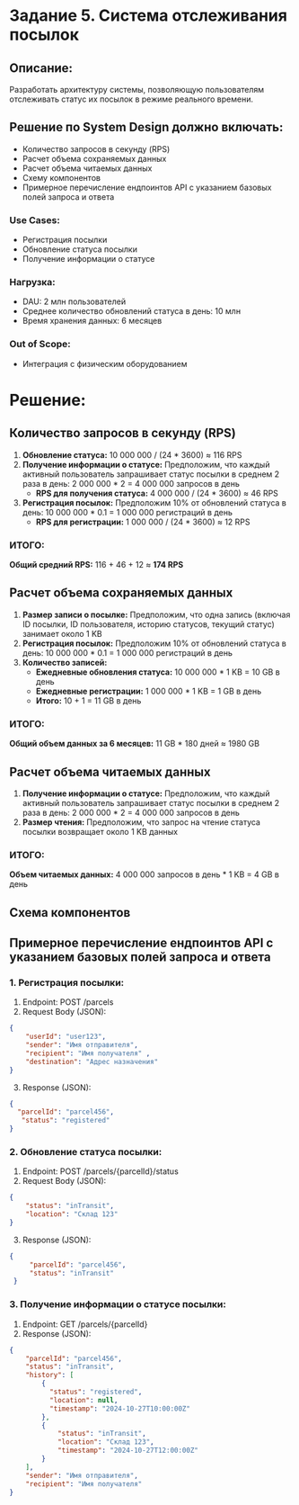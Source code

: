 # Задание 5. Система отслеживания посылок

## Описание:
Разработать архитектуру системы, позволяющую пользователям отслеживать статус их посылок в режиме реального времени.

## Решение по System Design должно включать:

- Количество запросов в секунду (RPS)
- Расчет объема сохраняемых данных
- Расчет объема читаемых данных
- Схему компонентов
- Примерное перечисление ендпоинтов API с указанием базовых полей запроса и ответа

### Use Cases:
- Регистрация посылки
- Обновление статуса посылки
- Получение информации о статусе

### Нагрузка:
- DAU: 2 млн пользователей
- Среднее количество обновлений статуса в день: 10 млн
- Время хранения данных: 6 месяцев

### Out of Scope:
- Интеграция с физическим оборудованием

# Решение:

## Количество запросов в секунду (RPS)

1. **Обновление статуса:** 10 000 000 / (24 * 3600) ≈ 116 RPS 
2. **Получение информации о статусе:** Предположим, что каждый активный пользователь запрашивает статус посылки в среднем 2 раза в день: 2 000 000 * 2 = 4 000 000 запросов в день
    - **RPS для получения статуса:** 4 000 000 / (24 * 3600) ≈ 46 RPS 
3. **Регистрация посылок:** Предположим 10% от обновлений статуса в день: 10 000 000 * 0.1 = 1 000 000 регистраций в день
    - **RPS для регистрации:** 1 000 000 / (24 * 3600) ≈ 12 RPS
### ИТОГО:
**Общий средний RPS:** 116 + 46 + 12 ≈ **174 RPS** 

## Расчет объема сохраняемых данных

1. **Размер записи о посылке:** Предположим, что одна запись (включая ID посылки, ID пользователя, историю статусов, текущий статус) занимает около 1 KB
2. **Регистрация посылок:** Предположим 10% от обновлений статуса в день: 10 000 000 * 0.1 = 1 000 000 регистраций в день
3. **Количество записей:**
    - **Ежедневные обновления статуса:** 10 000 000 * 1 KB = 10 GB в день
    - **Ежедневные регистрации:** 1 000 000 * 1 KB = 1 GB в день
    - **Итого:** 10 + 1 = 11 GB в день
### ИТОГО:
**Общий объем данных за 6 месяцев:** 11 GB * 180 дней ≈ 1980 GB 

## Расчет объема читаемых данных

1. **Получение информации о статусе:** Предположим, что каждый активный пользователь запрашивает статус посылки в среднем 2 раза в день: 2 000 000 * 2 = 4 000 000 запросов в день
2. **Размер чтения:** Предположим, что запрос на чтение статуса посылки возвращает около 1 KB данных 
### ИТОГО:
**Объем читаемых данных:** 4 000 000 запросов в день * 1 KB = 4 GB в день

## Схема компонентов



## Примерное перечисление ендпоинтов API с указанием базовых полей запроса и ответа

### 1. Регистрация посылки:
1. Endpoint: POST /parcels
2. Request Body (JSON):

```json
{
    "userId": "user123",
    "sender": "Имя отправителя",
    "recipient": "Имя получателя" ,
    "destination": "Адрес назначения"
}
```

3. Response (JSON):

```json
{
  "parcelId": "parcel456",
   "status": "registered"
}
```

### 2. Обновление статуса посылки:
1. Endpoint: POST /parcels/{parcelId}/status
2. Request Body (JSON):

```json 
{
    "status": "inTransit",
    "location": "Склад 123"
}
```

3. Response (JSON):

```json
{
     "parcelId": "parcel456",
     "status": "inTransit"
 }
 ```

### 3. Получение информации о статусе посылки:
1. Endpoint: GET /parcels/{parcelId}
2. Response (JSON):

```json
{
    "parcelId": "parcel456",
    "status": "inTransit",
    "history": [
        {
          "status": "registered",
          "location": null,
          "timestamp": "2024-10-27T10:00:00Z"
        },
        {
            "status": "inTransit",
            "location": "Склад 123",
            "timestamp": "2024-10-27T12:00:00Z"
        }
    ],
    "sender": "Имя отправителя",
    "recipient": "Имя получателя"
}
```













